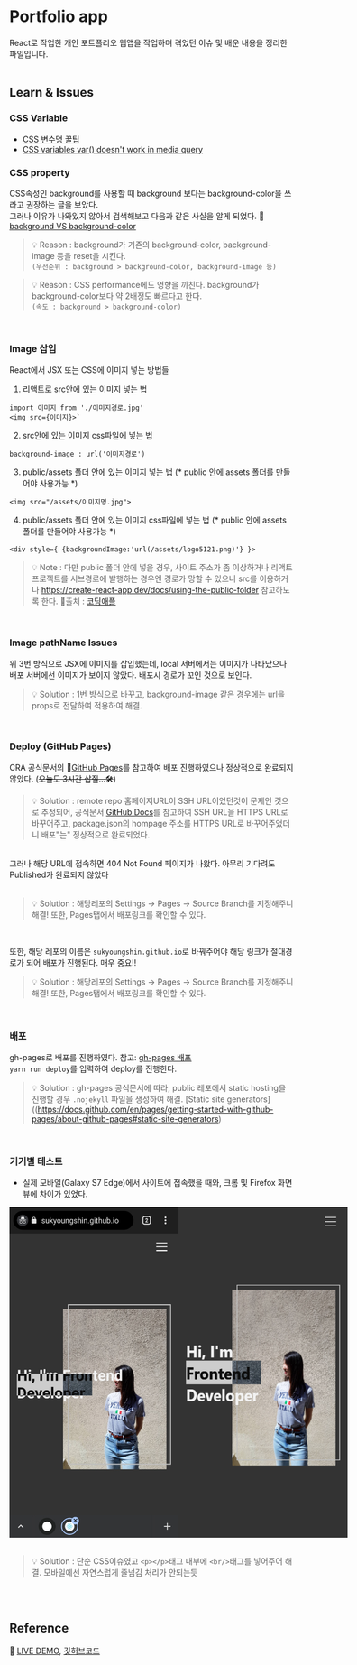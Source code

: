 # Portfolio app

React로 작업한 개인 포트폴리오 웹앱을 작업하며 겪었던 이슈 및 배운 내용을 정리한 파일입니다.<br/><br/>

## Learn & Issues
### CSS Variable
- [CSS 변수명 꿀팁](https://ohgyun.com/738)
- [CSS variables var() doesn't work in media query](https://stackoverflow.com/questions/40722882/css-native-variables-not-working-in-media-queries)

### CSS property
CSS속성인 background를 사용할 때 background 보다는 background-color을 쓰라고 권장하는 글을 보았다. <br/>
그러나 이유가 나와있지 않아서 검색해보고 다음과 같은 사실을 알게 되었다. 🔗 [background VS background-color](https://stackoverflow.com/questions/10205464/what-is-the-difference-between-background-and-background-color)

> 💡 Reason : background가 기존의 background-color, background-image 등을 reset을 시킨다. <br/>
> `(우선순위 : background > background-color, background-image 등)`

> 💡 Reason : CSS performance에도 영향을 끼친다. background가 background-color보다 약 2배정도 빠르다고 한다. <br/>
> `(속도 : background > background-color)`

<br/>

### Image 삽입
React에서 JSX 또는 CSS에 이미지 넣는 방법들
1. 리액트로 src안에 있는 이미지 넣는 법<br>
```
import 이미지 from './이미지경로.jpg'
<img src={이미지}>`
```

2. src안에 있는 이미지 css파일에 넣는 법 <br>
```
background-image : url('이미지경로')
```

3. public/assets 폴더 안에 있는 이미지 넣는 법 (* public 안에 assets 폴더를 만들어야 사용가능 *)
```
<img src="/assets/이미지명.jpg">
```

4. public/assets 폴더 안에 있는 이미지 css파일에 넣는 법 (* public 안에 assets 폴더를 만들어야 사용가능 *)

```
<div style={ {backgroundImage:'url(/assets/logo5121.png)'} }>
```

> 💡 Note : 다만 public 폴더 안에 넣을 경우, 사이트 주소가 좀 이상하거나 리액트프로젝트를 서브경로에 발행하는 경우엔 경로가 망할 수 있으니
src를 이용하거나 https://create-react-app.dev/docs/using-the-public-folder 참고하도록 한다. 🔗출처 : [코딩애플](https://online.codingapple.com/forums/topic/image-url-%EC%A7%88%EB%AC%B8-%EC%9E%88%EC%8A%B5%EB%8B%88%EB%8B%A4/)

<br/>

### Image pathName Issues
위 3번 방식으로 JSX에 이미지를 삽입했는데, local 서버에서는 이미지가 나타났으나 배포 서버에선 이미지가 보이지 않았다. 배포시 경로가 꼬인 것으로 보인다.

> 💡 Solution : 1번 방식으로 바꾸고, background-image 같은 경우에는 url을 props로 전달하여 적용하여 해결.
<br/>

### Deploy (GitHub Pages)

CRA 공식문서의 🔗[GitHub Pages](https://create-react-app.dev/docs/deployment/)를 참고하여 배포 진행하였으나 정상적으로 완료되지 않았다. (<strike>오늘도 3시간 삽질...🛠️</strike>) <br/>

> 💡 Solution : remote repo 홈페이지URL이 SSH URL이었던것이 문제인 것으로 추정되어, 공식문서 [GitHub Docs](https://docs.github.com/en/get-started/getting-started-with-git/managing-remote-repositories)를 참고하여 SSH URL을 HTTPS URL로 바꾸어주고, package.json의 hompage 주소를 HTTPS URL로 바꾸어주었더니 배포"는" 정상적으로 완료되었다.

<br/>
그러나 해당 URL에 접속하면 404 Not Found 페이지가 나왔다. 아무리 기다려도 Published가 완료되지 않았다
<br/><br/>

> 💡 Solution : 해당레포의 Settings -> Pages -> Source Branch를 지정해주니 해결! 또한, Pages탭에서 배포링크를 확인할 수 있다.

<br/>

또한, 해당 레포의 이름은 `sukyoungshin.github.io`로 바꿔주어야 해당 링크가 절대경로가 되어 배포가 진행된다. 매우 중요!! <br/>

> 💡 Solution : 해당레포의 Settings -> Pages -> Source Branch를 지정해주니 해결! 또한, Pages탭에서 배포링크를 확인할 수 있다.

<br/>

### 배포
gh-pages로 배포를 진행하였다. 참고: [gh-pages 배포](https://docs.github.com/en/pages/getting-started-with-github-pages/creating-a-github-pages-site)<br/>
`yarn run deploy`를 입력하여 deploy를 진행한다.

> 💡 Solution : gh-pages 공식문서에 따라, public 레포에서 static hosting을 진행할 경우 `.nojekyll` 파일을 생성하여 해결. [Static site generators]((https://docs.github.com/en/pages/getting-started-with-github-pages/about-github-pages#static-site-generators)

<br/>

### 기기별 테스트 
- 실제 모바일(Galaxy S7 Edge)에서 사이트에 접속했을 때와, 크롬 및 Firefox 화면 뷰에 차이가 있었다. 
<div style="display: flex; flex-direction: row;">
  <img src="https://raw.githubusercontent.com/sukyoungshin/TIL/main/Note/test1.jpg" style="width: 300px"/>
  <img src="https://raw.githubusercontent.com/sukyoungshin/TIL/main/Note/localhost_3000_(Galaxy%20S7%20EDGE).png" style="width: 300px"/>
</div><br/>

> 💡 Solution : 단순 CSS이슈였고 `<p></p>`태그 내부에 `<br/>`태그를 넣어주어 해결. 모바일에선 자연스럽게 줄넘김 처리가 안되는듯

<br/><br/>

## Reference
🔗 [LIVE DEMO](https://sukyoungshin.github.io/), [깃허브코드](https://github.com/sukyoungshin/githubpage)
